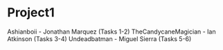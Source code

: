 # Project1
Ashianboii - Jonathan Marquez (Tasks 1-2)
TheCandycaneMagician - Ian Atkinson (Tasks 3-4)
Undeadbatman - Miguel Sierra (Tasks 5-6)
